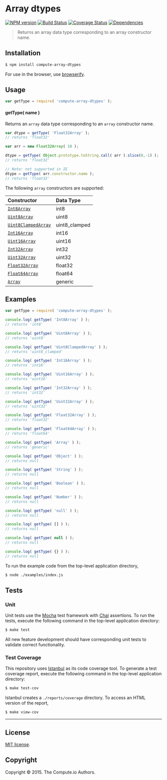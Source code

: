 Array dtypes
===
[![NPM version][npm-image]][npm-url] [![Build Status][travis-image]][travis-url] [![Coverage Status][coveralls-image]][coveralls-url] [![Dependencies][dependencies-image]][dependencies-url]

> Returns an array data type corresponding to an array constructor name.


## Installation

``` bash
$ npm install compute-array-dtypes
```

For use in the browser, use [browserify](https://github.com/substack/node-browserify).


## Usage

``` javascript
var getType = require( 'compute-array-dtypes' );
```

#### getType( name )

Returns an `array` data type corresponding to an `array` constructor name.

``` javascript
var dtype = getType( 'Float32Array' );
// returns 'float32'

var arr = new Float32Array( 10 );

dtype = getType( Object.prototype.toString.call( arr ).slice(8,-1) );
// returns 'float32'

// Note: not supported in IE
dtype = getType( arr.constructor.name );
// returns 'float32'
```

The following `array` constructors are supported:

| Constructor | Data Type |
|:----------|:------------|
| [`Int8Array`](https://developer.mozilla.org/en-US/docs/Web/JavaScript/Reference/Global_Objects/Int8Array) | int8 | 
| [`Uint8Array`](https://developer.mozilla.org/en-US/docs/Web/JavaScript/Reference/Global_Objects/Uint8Array) | uint8 | 
| [`Uint8ClampedArray`](https://developer.mozilla.org/en-US/docs/Web/JavaScript/Reference/Global_Objects/Uint8ClampedArray) | uint8_clamped |
| [`Int16Array`](https://developer.mozilla.org/en-US/docs/Web/JavaScript/Reference/Global_Objects/Int16Array) | int16 |
| [`Uint16Array`](https://developer.mozilla.org/en-US/docs/Web/JavaScript/Reference/Global_Objects/Uint16Array) | uint16 |
| [`Int32Array`](https://developer.mozilla.org/en-US/docs/Web/JavaScript/Reference/Global_Objects/Int32Array) | int32 |
| [`Uint32Array`](https://developer.mozilla.org/en-US/docs/Web/JavaScript/Reference/Global_Objects/Uint32Array) | uint32 |
| [`Float32Array`](https://developer.mozilla.org/en-US/docs/Web/JavaScript/Reference/Global_Objects/Float32Array) | float32 |
| [`Float64Array`](https://developer.mozilla.org/en-US/docs/Web/JavaScript/Reference/Global_Objects/Float64Array) | float64 |
| [`Array`](https://developer.mozilla.org/en-US/docs/Web/JavaScript/Reference/Global_Objects/Array) | generic |


## Examples

``` javascript
var getType = require( 'compute-array-dtypes' );

console.log( getType( 'Int8Array' ) );
// returns 'int8'

console.log( getType( 'Uint8Array' ) );
// returns 'uint8'

console.log( getType( 'Uint8ClampedArray' ) );
// returns 'uint8_clamped'

console.log( getType( 'Int16Array' ) );
// returns 'int16'

console.log( getType( 'Uint16Array' ) );
// returns 'uint16'

console.log( getType( 'Int32Array' ) );
// returns 'int32'

console.log( getType( 'Uint32Array' ) );
// returns 'uint32'

console.log( getType( 'Float32Array' ) );
// returns 'float32'

console.log( getType( 'Float64Array' ) );
// returns 'float64'

console.log( getType( 'Array' ) );
// returns 'generic'

console.log( getType( 'Object' ) );
// returns null

console.log( getType( 'String' ) );
// returns null

console.log( getType( 'Boolean' ) );
// returns null

console.log( getType( 'Number' ) );
// returns null

console.log( getType( 'null' ) );
// returns null

console.log( getType( [] ) );
// returns null

console.log( getType( null ) );
// returns null

console.log( getType( {} ) );
// returns null
```

To run the example code from the top-level application directory,

``` bash
$ node ./examples/index.js
```


## Tests

### Unit

Unit tests use the [Mocha](http://mochajs.org/) test framework with [Chai](http://chaijs.com) assertions. To run the tests, execute the following command in the top-level application directory:

``` bash
$ make test
```

All new feature development should have corresponding unit tests to validate correct functionality.


### Test Coverage

This repository uses [Istanbul](https://github.com/gotwarlost/istanbul) as its code coverage tool. To generate a test coverage report, execute the following command in the top-level application directory:

``` bash
$ make test-cov
```

Istanbul creates a `./reports/coverage` directory. To access an HTML version of the report,

``` bash
$ make view-cov
```


---
## License

[MIT license](http://opensource.org/licenses/MIT).


## Copyright

Copyright &copy; 2015. The Compute.io Authors.


[npm-image]: http://img.shields.io/npm/v/compute-array-dtypes.svg
[npm-url]: https://npmjs.org/package/compute-array-dtypes

[travis-image]: http://img.shields.io/travis/compute-io/array-dtypes/master.svg
[travis-url]: https://travis-ci.org/compute-io/array-dtypes

[coveralls-image]: https://img.shields.io/coveralls/compute-io/array-dtypes/master.svg
[coveralls-url]: https://coveralls.io/r/compute-io/array-dtypes?branch=master

[dependencies-image]: http://img.shields.io/david/compute-io/array-dtypes.svg
[dependencies-url]: https://david-dm.org/compute-io/array-dtypes

[dev-dependencies-image]: http://img.shields.io/david/dev/compute-io/array-dtypes.svg
[dev-dependencies-url]: https://david-dm.org/dev/compute-io/array-dtypes

[github-issues-image]: http://img.shields.io/github/issues/compute-io/array-dtypes.svg
[github-issues-url]: https://github.com/compute-io/array-dtypes/issues
